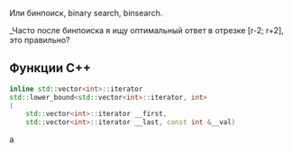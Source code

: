 Или бинпоиск, binary search, binsearch.

_Часто после бинпоиска я ищу оптимальный ответ в отрезке \[r-2; r+2\], это правильно?

## Функции C++
```cpp
inline std::vector<int>::iterator
std::lower_bound<std::vector<int>::iterator, int>
(
	std::vector<int>::iterator __first,
	std::vector<int>::iterator __last, const int &__val)
```
a